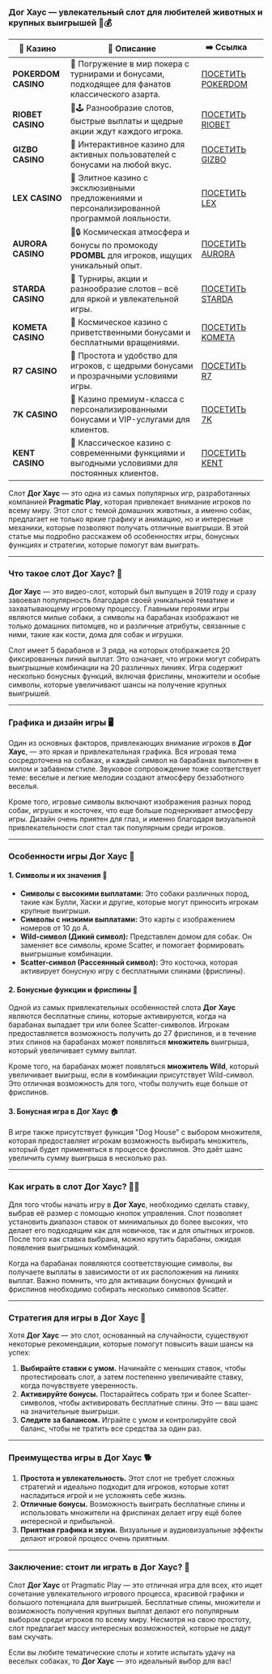 ### Дог Хаус — увлекательный слот для любителей животных и крупных выигрышей 🐶💰
| 🎰 Казино           | 📜 Описание                                                                                       | ➡️ Ссылка                                                                                          |   |
| ------------------- | ------------------------------------------------------------------------------------------------- | -------------------------------------------------------------------------------------------------- | - |
| **POKERDOM CASINO** | 🎲 Погружение в мир покера с турнирами и бонусами, подходящее для фанатов классического азарта.   | [ПОСЕТИТЬ POKERDOM](https://brandplay.link/FwVc4f)                                                 |   |
| **RIOBET CASINO**   | 🌟🕹️ Разнообразие слотов, быстрые выплаты и щедрые акции ждут каждого игрока.                    | [ПОСЕТИТЬ RIOBET](https://brandplay.link/TnjsxFvH)                                                 |   |
| **GIZBO CASINO**    | 🚀 Интерактивное казино для активных пользователей с бонусами на любой вкус.                      | [ПОСЕТИТЬ GIZBO](https://brandplay.link/rvzLrVLp)                                                  |   |
| **LEX CASINO**      | 🎰 Элитное казино с эксклюзивными предложениями и персонализированной программой лояльности.      | [ПОСЕТИТЬ LEX](https://brandplay.link/VMqNXPFs)                                                    |   |
| **AURORA CASINO**   | 🌌🔒 Космическая атмосфера и бонусы по промокоду **PDOMBL** для игроков, ищущих уникальный опыт. | [ПОСЕТИТЬ AURORA](https://10trafic-stat2.com/click/668546556bcc6313411604bc/6766/13031/subaccount) |   |
| **STARDA CASINO**   | 🌠 Турниры, акции и разнообразие слотов – всё для яркой и увлекательной игры.                     | [ПОСЕТИТЬ STARDA](https://brandplay.link/HDcDrxLk)                                                 |   |
| **KOMETA CASINO**   | 💫 Космическое казино с приветственными бонусами и бесплатными вращениями.                        | [ПОСЕТИТЬ KOMETA](https://brandplay.link/jHzFFYGv)                                                 |   |
| **R7 CASINO**       | 🎯 Простота и удобство для игроков, с щедрыми бонусами и прозрачными условиями игры.              | [ПОСЕТИТЬ R7](https://brandplay.link/dByFXP7h)                                                     |   |
| **7K CASINO**       | 💎 Казино премиум-класса с персонализированными бонусами и VIP-услугами для клиентов.             | [ПОСЕТИТЬ 7K](https://brandplay.link/dd46bNgD)                                                     |   |
| **KENT CASINO**     | 🎲 Классическое казино с современными функциями и выгодными условиями для постоянных клиентов.    | [ПОСЕТИТЬ KENT](https://brandplay.link/XRH1g6Vb)                                                   

Слот **Дог Хаус** — это одна из самых популярных игр, разработанных компанией **Pragmatic Play**, которая привлекает внимание игроков по всему миру. Этот слот с темой домашних животных, а именно собак, предлагает не только яркие графику и анимацию, но и интересные механики, которые позволяют получать отличные выигрыши. В этой статье мы подробно расскажем об особенностях игры, бонусных функциях и стратегии, которые помогут вам выиграть.

***

### Что такое слот Дог Хаус? 🎰

**Дог Хаус** — это видео-слот, который был выпущен в 2019 году и сразу завоевал популярность благодаря своей уникальной тематике и захватывающему игровому процессу. Главными героями игры являются милые собаки, а символы на барабанах изображают не только домашних питомцев, но и различные атрибуты, связанные с ними, такие как кости, дома для собак и игрушки.

Слот имеет 5 барабанов и 3 ряда, на которых отображается 20 фиксированных линий выплат. Это означает, что игроки могут собирать выигрышные комбинации на 20 различных линиях. Игра содержит несколько бонусных функций, включая фриспины, множители и особые символы, которые увеличивают шансы на получение крупных выигрышей.

***

### Графика и дизайн игры 🖥️

Один из основных факторов, привлекающих внимание игроков в **Дог Хаус**, — это яркая и привлекательная графика. Вся игровая тема сосредоточена на собаках, и каждый символ на барабанах выполнен в милом и забавном стиле. Звуковое сопровождение тоже соответствует теме: веселые и легкие мелодии создают атмосферу беззаботного веселья.

Кроме того, игровые символы включают изображения разных пород собак, игрушек и косточек, что еще больше подчеркивает атмосферу игры. Дизайн очень приятен для глаз, и именно благодаря визуальной привлекательности слот стал так популярным среди игроков.

***

### Особенности игры Дог Хаус 🐾

#### 1. **Символы и их значения** 🎲

* **Символы с высокими выплатами:** Это собаки различных пород, такие как Булли, Хаски и другие, которые могут приносить игрокам крупные выигрыши.
* **Символы с низкими выплатами:** Это карты с изображением номеров от 10 до A.
* **Wild-символ (Дикий символ):** Представлен домом для собак. Он заменяет все символы, кроме Scatter, и помогает формировать выигрышные комбинации.
* **Scatter-символ (Рассеянный символ):** Это косточка, которая активирует бонусную игру с бесплатными спинами (фриспины).

#### 2. **Бонусные функции и фриспины** 🎉

Одной из самых привлекательных особенностей слота **Дог Хаус** являются бесплатные спины, которые активируются, когда на барабанах выпадает три или более Scatter-символов. Игрокам предоставляется возможность получить до 27 фриспинов, и в течение этих спинов на барабанах может появляться **множитель** выигрыша, который увеличивает сумму выплат.

Кроме того, на барабанах может появляться **множитель Wild**, который увеличивает выигрыш, если в комбинации присутствует Wild-символ. Это отличная возможность для того, чтобы получить еще больше от фриспинов.

#### 3. **Бонусная игра в Дог Хаус** 🏠

В игре также присутствует функция "Dog House" с выбором множителя, которая предоставляет игрокам возможность выбирать множитель, который будет применяться в процессе фриспинов. Это даёт шанс увеличить сумму выигрыша в несколько раз.

***

### Как играть в слот Дог Хаус? 🧑‍💻

Для того чтобы начать игру в **Дог Хаус**, необходимо сделать ставку, выбрав её размер с помощью кнопок управления. Слот позволяет установить диапазон ставок от минимальных до более высоких, что делает его подходящим как для новичков, так и для опытных игроков. После того как ставка выбрана, можно крутить барабаны, ожидая появления выигрышных комбинаций.

Когда на барабанах появляются соответствующие символы, вы получаете выплаты в зависимости от их расположения на линиях выплат. Важно помнить, что для активации бонусных функций и фриспинов необходимо собирать несколько символов Scatter.

***

### Стратегия для игры в Дог Хаус 🎯

Хотя **Дог Хаус** — это слот, основанный на случайности, существуют некоторые рекомендации, которые помогут повысить ваши шансы на успех:

1. **Выбирайте ставки с умом.** Начинайте с меньших ставок, чтобы протестировать слот, а затем постепенно увеличивайте ставку, когда почувствуете уверенность.
2. **Активируйте бонусы.** Постарайтесь собрать три и более Scatter-символов, чтобы активировать бесплатные спины. Это — ваш шанс на значительные выигрыши.
3. **Следите за балансом.** Играйте с умом и контролируйте свой баланс, чтобы не тратить все средства за один раз.

***

### Преимущества игры в Дог Хаус 🐕

1. **Простота и увлекательность.** Этот слот не требует сложных стратегий и идеально подходит для игроков, которые хотят насладиться игрой и не усложнять себе жизнь.
2. **Отличные бонусы.** Возможность выиграть бесплатные спины и использовать множители на фриспинах делает игру ещё более интересной и прибыльной.
3. **Приятная графика и звуки.** Визуальные и аудиовизуальные эффекты делают игровой процесс очень приятным.

***

### Заключение: стоит ли играть в Дог Хаус? 🐾

Слот **Дог Хаус** от Pragmatic Play — это отличная игра для всех, кто ищет сочетание увлекательного игрового процесса, красивой графики и большого потенциала для выигрышей. Бесплатные спины, множители и возможность получения крупных выплат делают его популярным выбором среди игроков по всему миру. Несмотря на свою простоту, слот предлагает массу интересных возможностей, которые не дадут вам скучать.

Если вы любите тематические слоты и хотите испытать удачу на веселых собаках, то **Дог Хаус** — это идеальный выбор для вас!
